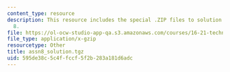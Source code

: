 ```yaml
---
content_type: resource
description: This resource includes the special .ZIP files to solution of assignment
  8.
file: https://ol-ocw-studio-app-qa.s3.amazonaws.com/courses/16-21-techniques-for-structural-analysis-and-design-spring-2005/595de38c5c4ffccf5f2b283a181d6adc_assn8_solution.tgz
file_type: application/x-gzip
resourcetype: Other
title: assn8_solution.tgz
uid: 595de38c-5c4f-fccf-5f2b-283a181d6adc
---
```

